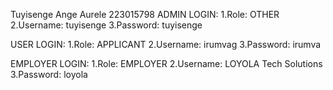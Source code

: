 Tuyisenge Ange Aurele 223015798
ADMIN LOGIN:
1.Role: OTHER
2.Username: tuyisenge
3.Password: tuyisenge

USER LOGIN:
1.Role: APPLICANT
2.Username: irumvag
3.Password: irumva

EMPLOYER LOGIN:
1.Role: EMPLOYER
2.Username: LOYOLA Tech Solutions
3.Password: loyola
